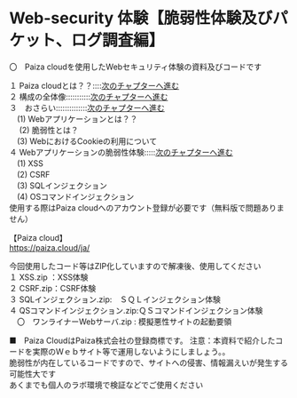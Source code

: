 # Web-security 体験【脆弱性体験及びパケット、ログ調査編】<br>

〇　Paiza cloudを使用したWebセキュリティ体験の資料及びコードです<br>

１ Paiza cloudとは？？::::[次のチャプターへ進む](./Paiza-Cloud.md)<br>
２ 構成の全体像:::::::::::[次のチャプターへ進む](./Overall-image.md)<br>
３　おさらい::::::::::::::[次のチャプターへ進む](./osarai.md)<br>
 　(1) Webアプリケーションとは？？<br>
　 (2) 脆弱性とは？<br>
 　(3) WebにおけるCookieの利用について<br>
４ Webアプリケーションの脆弱性体験:::::[次のチャプターへ進む](./Web-Security-Experience.md)<br>
 　(1) XSS<br>
 　(2) CSRF<br>
 　(3) SQLインジェクション<br>
 　(4) OSコマンドインジェクション<br>
使用する際はPaiza cloudへのアカウント登録が必要です（無料版で問題ありません）<br>

【Paiza cloud】<br>
https://paiza.cloud/ja/

今回使用したコード等はZIP化していますので解凍後、使用してください<br>
１ XSS.zip ：XSS体験<br>
２ CSRF.zip：CSRF体験<br>
３ SQLインジェクション.zip:　ＳＱＬインジェクション体験<br>
４ QSコマンドインジェクション.zip:ＱＳコマンドインジェクション体験<br>
　〇　ワンライナーWebサーバ.zip : 模擬悪性サイトの起動要領<br>
  
  
■　Paiza CloudはPaiza株式会社の登録商標です。
注意：本資料で紹介したコードを実際のＷｅｂサイト等で運用しないようにしましょう。。<br>
脆弱性が内在しているコードですので、サイトへの侵害、情報漏えいが発生する可能性大です<br>
あくまでも個人のラボ環境で検証などでご使用ください<br>
